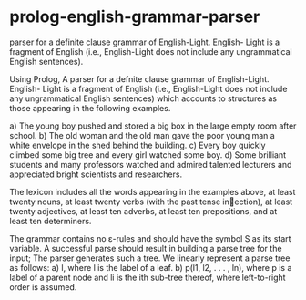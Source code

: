 # prolog-english-grammar-parser
parser for a definite clause grammar of English-Light. English- Light is a fragment of English (i.e., English-Light does not include any ungrammatical English sentences).


Using Prolog, A parser for a defnite clause grammar of English-Light. English- Light is a fragment of English (i.e., English-Light does not include any ungrammatical English sentences) which accounts to structures as those appearing in the following examples.

a) The young boy pushed and stored a big box in the large empty room after school.
b) The old woman and the old man gave the poor young man a white envelope in the shed behind the building.
c) Every boy quickly climbed some big tree and every girl watched some boy.
d) Some brilliant students and many professors watched and admired talented lecturers and appreciated bright scientists and researchers.

The lexicon includes all the words appearing in the examples above, at least twenty nouns, at least twenty verbs (with the past tense in􏰁ection), at least twenty adjectives, at least ten adverbs, at least ten prepositions, and at least ten determiners.

The grammar contains no ε-rules and should have the symbol S as its start variable. A successful parse should result in building a parse tree for the input; The parser
generates such a tree. We linearly represent a parse tree as follows:
a) l, where l is the label of a leaf.
b) p(l1, l2, . . . , ln), where p is a label of a parent node and li is the ith sub-tree thereof, where left-to-right order is assumed.
